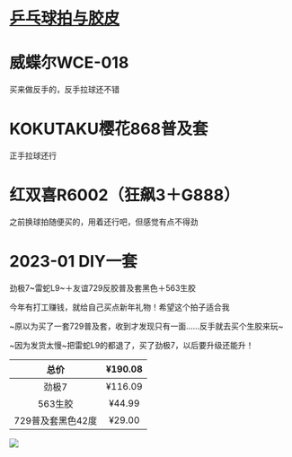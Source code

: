 # [乒乓球拍与胶皮](https://github.com/noteMay/blog/issues/34)

# 威蝶尔WCE-018

买来做反手的，反手拉球还不错

# KOKUTAKU樱花868普及套

正手拉球还行

# 红双喜R6002（狂飙3＋G888）

之前换球拍随便买的，用着还行吧，但感觉有点不得劲

# 2023-01 DIY一套

劲极7~雷蛇L9~＋友谊729反胶普及套黑色＋563生胶

今年有打工赚钱，就给自己买点新年礼物！希望这个拍子适合我

~原以为买了一套729普及套，收到才发现只有一面……反手就去买个生胶来玩~

~因为发货太慢~把雷蛇L9的都退了，买了劲极7，以后要升级还能升！

|总价|¥190.08|
|:---:|:---:|
|劲极7|¥116.09|
|563生胶|¥44.99|
|729普及套黑色42度|¥29.00|

![](https://9852.ru/images/2023/01/24/20230124214636.png)